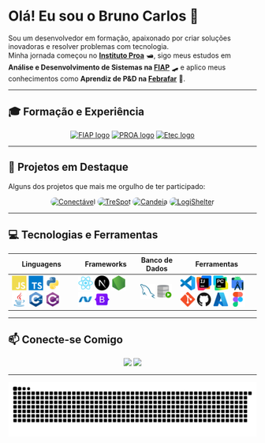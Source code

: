 # Olá! Eu sou o Bruno Carlos 🦕

Sou um desenvolvedor em formação, apaixonado por criar soluções inovadoras e resolver problemas com tecnologia.  
Minha jornada começou no **[Instituto Proa](https://www.proa.org.br/)** 🛥️, sigo meus estudos em **Análise e Desenvolvimento de Sistemas na [FIAP](https://www.fiap.com.br/)** 🛹 e aplico meus conhecimentos como **Aprendiz de P&D na [Febrafar](https://febrafar.com.br/)** 🚀.

---

## 🎓 Formação e Experiência
<p align="center">
  <a href="https://www.fiap.com.br/" target="_blank"><img src="https://media.licdn.com/dms/image/v2/C4D0BAQFGUHRJ26bFDw/company-logo_200_200/company-logo_200_200/0/1631312349936?e=2147483647&v=beta&t=2cxZo7IPlpqVmRsvk_tS2TYDHSqh8Q3SlFYcLW9nlVc" alt="FIAP logo" height="75px"></a>
  <a href="https://www.proa.org.br/" target="_blank"><img src="https://encrypted-tbn0.gstatic.com/images?q=tbn:ANd9GcQTxwNgcvkCreI-2eDl6Ezt_95qBFHJQhRCSQ&s" alt="PROA logo" height="75px"></a>
  <a href="https://www.cps.sp.gov.br/etec/" target="_blank"><img src="https://encrypted-tbn0.gstatic.com/images?q=tbn:ANd9GcR2wPtBhEdhCSqpegKRteWba128Yg_KWuY5pA&s" alt="Etec logo" height="75px"></a>
</p>

---

## 🚀 Projetos em Destaque
Alguns dos projetos que mais me orgulho de ter participado:

<p align="center">
  <a href="https://qrcc.me/se0jqj19eeka" target="_blank"><img src="https://avatars.githubusercontent.com/u/168479235?s=400&u=2ec8bf7963b23ae01f26c6c44f35d67b05ed856b&v=4" alt="Conectável" height="75" style="border-radius: 25px;"></a>
  <a href="https://github.com/TrenSpot" target="_blank"><img src="https://avatars.githubusercontent.com/u/181512128?s=200&v=4" alt="TreSpot" height="75" style="border-radius: 25px;"></a>
  <a href="https://github.com/Candeia3" target="_blank"><img src="https://avatars.githubusercontent.com/u/188801138?s=200&v=4" alt="Candeia" height="75" style="border-radius: 25px;"></a>
  <a href="https://github.com/LogiShelter" target="_blank"><img src="https://avatars.githubusercontent.com/u/213550558?s=200&v=4" alt="LogiShelter" height="75" style="border-radius: 25px;"></a>
</p>

---

## 💻 Tecnologias e Ferramentas

<div align="center">

| **Linguagens** | **Frameworks** | **Banco de Dados** | **Ferramentas** |
|----------------|----------------|---------------------|-----------------|
| <img alt="JavaScript" height="30" src="https://raw.githubusercontent.com/devicons/devicon/master/icons/javascript/javascript-plain.svg"/> <img alt="TypeScript" height="30" src="https://raw.githubusercontent.com/devicons/devicon/master/icons/typescript/typescript-original.svg"/> <img alt="Python" height="30" src="https://raw.githubusercontent.com/devicons/devicon/master/icons/python/python-original.svg"/> <img alt="Java" height="30" src="https://raw.githubusercontent.com/devicons/devicon/master/icons/java/java-original.svg"/> <img alt="C++" height="30" src="https://raw.githubusercontent.com/devicons/devicon/master/icons/cplusplus/cplusplus-original.svg"/> <img alt="C#" height="30" src="https://raw.githubusercontent.com/devicons/devicon/master/icons/csharp/csharp-original.svg"/> | <img alt="React" height="30" src="https://raw.githubusercontent.com/devicons/devicon/master/icons/react/react-original.svg"/> <img alt="NextJS" height="30" src="https://raw.githubusercontent.com/devicons/devicon/master/icons/nextjs/nextjs-original.svg"/> <img alt="NodeJS" height="30" src="https://raw.githubusercontent.com/devicons/devicon/master/icons/nodejs/nodejs-original.svg"/> <img alt=".NET" height="30" src="https://raw.githubusercontent.com/devicons/devicon/master/icons/dot-net/dot-net-original.svg"/> <img alt="Bootstrap" height="30" src="https://raw.githubusercontent.com/devicons/devicon/master/icons/bootstrap/bootstrap-original.svg"/> | <img alt="MySQL" height="30" src="https://raw.githubusercontent.com/devicons/devicon/master/icons/mysql/mysql-original.svg"/> <img alt="SQL Developer" height="30" src="https://raw.githubusercontent.com/devicons/devicon/ca28c779441053191ff11710fe24a9e6c23690d6/icons/sqldeveloper/sqldeveloper-original.svg"/> | <img alt="VS Code" height="30" src="https://raw.githubusercontent.com/devicons/devicon/master/icons/vscode/vscode-original.svg"/> <img alt="Eclipse" height="30" src="https://raw.githubusercontent.com/devicons/devicon/master/icons/intellij/intellij-original.svg"/> <img alt="PyCharm" height="30" src="https://raw.githubusercontent.com/devicons/devicon/master/icons/pycharm/pycharm-original.svg"/> <img alt="Android Studio" height="30" src="https://raw.githubusercontent.com/devicons/devicon/master/icons/androidstudio/androidstudio-original.svg"/> <img alt="Git" height="30" src="https://raw.githubusercontent.com/devicons/devicon/master/icons/git/git-original.svg"/> <img alt="GitHub" height="30" src="https://raw.githubusercontent.com/devicons/devicon/master/icons/github/github-original.svg"/> <img alt="Azure" height="30" src="https://raw.githubusercontent.com/devicons/devicon/master/icons/azure/azure-original.svg"/> <img alt="Figma" height="30" src="https://raw.githubusercontent.com/devicons/devicon/master/icons/figma/figma-original.svg"/> |

</div>


---

## 📫 Conecte-se Comigo
<div align="center">
  <a href="https://www.linkedin.com/in/bruno-carlos-soares" target="_blank"><img src="https://img.shields.io/badge/-LinkedIn-%230077B5?style=for-the-badge&logo=linkedin&logoColor=white" target="_blank"></a>
  <a href="mailto:bruno11carloss@gmail.com" target="_blank"><img src="https://img.shields.io/badge/-Gmail-D14836?style=for-the-badge&logo=gmail&logoColor=white" target="_blank"></a>
</div>

---

<picture align="center">
  <source media="(prefers-color-scheme: dark)" srcset="https://raw.githubusercontent.com/BrunoCSoares/BrunoCSoares/output/github-contribution-grid-snake-dark.svg">
  <source media="(prefers-color-scheme: light)" srcset="https://raw.githubusercontent.com/BrunoCSoares/BrunoCSoares/output/github-contribution-grid-snake.svg">
  <img align="center" alt="github contribution grid snake animation" src="https://raw.githubusercontent.com/BrunoCSoares/BrunoCSoares/output/github-contribution-grid-snake.svg">
</picture>
